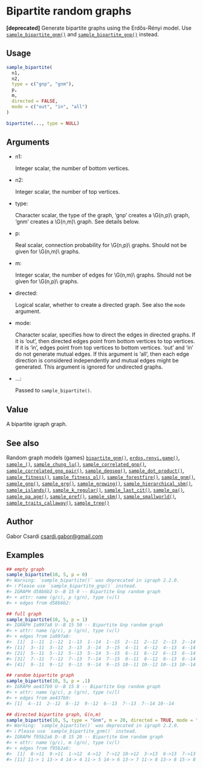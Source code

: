 # Bipartite random graphs

**\[deprecated\]** Generate bipartite graphs using the Erdős-Rényi
model. Use
[`sample_bipartite_gnm()`](https://r.igraph.org/reference/sample_bipartite_gnm.md)
and
[`sample_bipartite_gnp()`](https://r.igraph.org/reference/sample_bipartite_gnm.md)
instead.

## Usage

``` r
sample_bipartite(
  n1,
  n2,
  type = c("gnp", "gnm"),
  p,
  m,
  directed = FALSE,
  mode = c("out", "in", "all")
)

bipartite(..., type = NULL)
```

## Arguments

- n1:

  Integer scalar, the number of bottom vertices.

- n2:

  Integer scalar, the number of top vertices.

- type:

  Character scalar, the type of the graph, ‘gnp’ creates a \\G(n,p)\\
  graph, ‘gnm’ creates a \\G(n,m)\\ graph. See details below.

- p:

  Real scalar, connection probability for \\G(n,p)\\ graphs. Should not
  be given for \\G(n,m)\\ graphs.

- m:

  Integer scalar, the number of edges for \\G(n,m)\\ graphs. Should not
  be given for \\G(n,p)\\ graphs.

- directed:

  Logical scalar, whether to create a directed graph. See also the
  `mode` argument.

- mode:

  Character scalar, specifies how to direct the edges in directed
  graphs. If it is ‘out’, then directed edges point from bottom vertices
  to top vertices. If it is ‘in’, edges point from top vertices to
  bottom vertices. ‘out’ and ‘in’ do not generate mutual edges. If this
  argument is ‘all’, then each edge direction is considered
  independently and mutual edges might be generated. This argument is
  ignored for undirected graphs.

- ...:

  Passed to `sample_bipartite()`.

## Value

A bipartite igraph graph.

## See also

Random graph models (games)
[`bipartite_gnm()`](https://r.igraph.org/reference/sample_bipartite_gnm.md),
[`erdos.renyi.game()`](https://r.igraph.org/reference/erdos.renyi.game.md),
[`sample_()`](https://r.igraph.org/reference/sample_.md),
[`sample_chung_lu()`](https://r.igraph.org/reference/sample_chung_lu.md),
[`sample_correlated_gnp()`](https://r.igraph.org/reference/sample_correlated_gnp.md),
[`sample_correlated_gnp_pair()`](https://r.igraph.org/reference/sample_correlated_gnp_pair.md),
[`sample_degseq()`](https://r.igraph.org/reference/sample_degseq.md),
[`sample_dot_product()`](https://r.igraph.org/reference/sample_dot_product.md),
[`sample_fitness()`](https://r.igraph.org/reference/sample_fitness.md),
[`sample_fitness_pl()`](https://r.igraph.org/reference/sample_fitness_pl.md),
[`sample_forestfire()`](https://r.igraph.org/reference/sample_forestfire.md),
[`sample_gnm()`](https://r.igraph.org/reference/sample_gnm.md),
[`sample_gnp()`](https://r.igraph.org/reference/sample_gnp.md),
[`sample_grg()`](https://r.igraph.org/reference/sample_grg.md),
[`sample_growing()`](https://r.igraph.org/reference/sample_growing.md),
[`sample_hierarchical_sbm()`](https://r.igraph.org/reference/sample_hierarchical_sbm.md),
[`sample_islands()`](https://r.igraph.org/reference/sample_islands.md),
[`sample_k_regular()`](https://r.igraph.org/reference/sample_k_regular.md),
[`sample_last_cit()`](https://r.igraph.org/reference/sample_last_cit.md),
[`sample_pa()`](https://r.igraph.org/reference/sample_pa.md),
[`sample_pa_age()`](https://r.igraph.org/reference/sample_pa_age.md),
[`sample_pref()`](https://r.igraph.org/reference/sample_pref.md),
[`sample_sbm()`](https://r.igraph.org/reference/sample_sbm.md),
[`sample_smallworld()`](https://r.igraph.org/reference/sample_smallworld.md),
[`sample_traits_callaway()`](https://r.igraph.org/reference/sample_traits_callaway.md),
[`sample_tree()`](https://r.igraph.org/reference/sample_tree.md)

## Author

Gabor Csardi <csardi.gabor@gmail.com>

## Examples

``` r
## empty graph
sample_bipartite(10, 5, p = 0)
#> Warning: `sample_bipartite()` was deprecated in igraph 2.2.0.
#> ℹ Please use `sample_bipartite_gnp()` instead.
#> IGRAPH d58b6b2 U--B 15 0 -- Bipartite Gnp random graph
#> + attr: name (g/c), p (g/n), type (v/l)
#> + edges from d58b6b2:

## full graph
sample_bipartite(10, 5, p = 1)
#> IGRAPH 1a997a8 U--B 15 50 -- Bipartite Gnp random graph
#> + attr: name (g/c), p (g/n), type (v/l)
#> + edges from 1a997a8:
#>  [1]  1--11  1--12  1--13  1--14  1--15  2--11  2--12  2--13  2--14  2--15
#> [11]  3--11  3--12  3--13  3--14  3--15  4--11  4--12  4--13  4--14  4--15
#> [21]  5--11  5--12  5--13  5--14  5--15  6--11  6--12  6--13  6--14  6--15
#> [31]  7--11  7--12  7--13  7--14  7--15  8--11  8--12  8--13  8--14  8--15
#> [41]  9--11  9--12  9--13  9--14  9--15 10--11 10--12 10--13 10--14 10--15

## random bipartite graph
sample_bipartite(10, 5, p = .1)
#> IGRAPH ae437b9 U--B 15 8 -- Bipartite Gnp random graph
#> + attr: name (g/c), p (g/n), type (v/l)
#> + edges from ae437b9:
#> [1]  4--11  2--12  8--12  9--12  6--13  7--13  7--14 10--14

## directed bipartite graph, G(n,m)
sample_bipartite(10, 5, type = "Gnm", m = 20, directed = TRUE, mode = "all")
#> Warning: `sample_bipartite()` was deprecated in igraph 2.2.0.
#> ℹ Please use `sample_bipartite_gnm()` instead.
#> IGRAPH f95b2a6 D--B 15 20 -- Bipartite Gnm random graph
#> + attr: name (g/c), m (g/n), type (v/l)
#> + edges from f95b2a6:
#>  [1]  8->11  9->11  1->12  4->12  7->12 10->12  3->13  6->13  7->13  5->15
#> [11] 11-> 1 13-> 4 14-> 4 11-> 5 14-> 6 13-> 7 11-> 8 13-> 8 15-> 8 14-> 9
```
